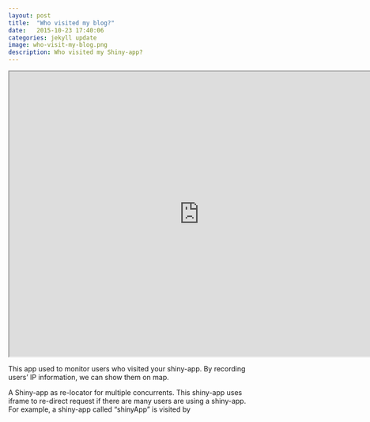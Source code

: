 ```yaml
---
layout: post
title:  "Who visited my blog?"
date:   2015-10-23 17:40:06
categories: jekyll update
image: who-visit-my-blog.png
description: Who visited my Shiny-app?
---
```


<iframe src="http://51.175.77.204/whoVisitMe" style="width:80vw; height:60vw;"></iframe><br>


This app used to monitor users who visited your shiny-app. By recording users’ IP information, we can show them on map.


A Shiny-app as re-locator for multiple concurrents.
This shiny-app uses iframe to re-direct request if there are many users are using a shiny-app. For example, a shiny-app called “shinyApp” is visited by 
